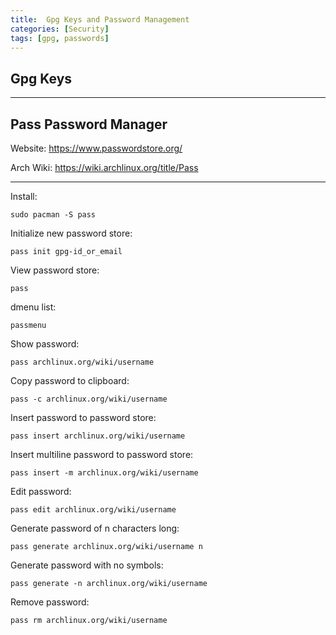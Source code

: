 ```yaml
---
title:  Gpg Keys and Password Management
categories: [Security]
tags: [gpg, passwords]
---
```


## Gpg Keys

---

## Pass Password Manager

Website:
<a href="https://www.passwordstore.org/" target="_blank">https://www.passwordstore.org/</a>

Arch Wiki:
<a href="https://wiki.archlinux.org/title/Pass" target="_blank">https://wiki.archlinux.org/title/Pass</a>

---

Install:
```terminal
sudo pacman -S pass
```

Initialize new password store:
```terminal
pass init gpg-id_or_email
```

View password store:
```terminal
pass
```

dmenu list:
```terminal
passmenu
```

Show password:
```terminal
pass archlinux.org/wiki/username
```

Copy password to clipboard:
```terminal
pass -c archlinux.org/wiki/username
```

Insert password to password store:
```terminal
pass insert archlinux.org/wiki/username
```

Insert multiline password to password store:
```terminal
pass insert -m archlinux.org/wiki/username
```

Edit password:
```terminal
pass edit archlinux.org/wiki/username
```

Generate password of n characters long:
```terminal
pass generate archlinux.org/wiki/username n
```

Generate password with no symbols:
```terminal
pass generate -n archlinux.org/wiki/username
```

Remove password:
```terminal
pass rm archlinux.org/wiki/username
```

